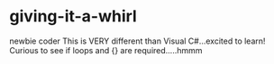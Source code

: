 # giving-it-a-whirl
newbie coder
This is VERY different than Visual C#...excited to learn! Curious to see if loops and {} are required.....hmmm

